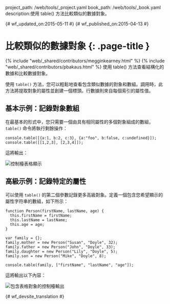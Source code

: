 project_path: /web/tools/_project.yaml
book_path: /web/tools/_book.yaml
description:使用 table() 方法比較類似的數據對象。

{# wf_updated_on:2015-05-11 #}
{# wf_published_on:2015-04-13 #}

# 比較類似的數據對象 {: .page-title }

{% include "web/_shared/contributors/megginkearney.html" %}
{% include "web/_shared/contributors/pbakaus.html" %}
使用 table() 方法查看結構化的數據和比較數據對象。

使用 `table()` 方法，您可以輕鬆地查看包含類似數據的對象和數組。調用時，此方法將提取對象的屬性並創建一個標頭。行數據則來自每個索引的屬性值。


## 基本示例：記錄對象數組

在最基本的形式中，您只需要一個由具有相同屬性的多個對象組成的數組，`table()` 命令將執行剩餘操作：


    console.table([{a:1, b:2, c:3}, {a:"foo", b:false, c:undefined}]);
    console.table([[1,2,3], [2,3,4]]);
    
  
這將輸出：

![控制檯表格顯示](images/table-arrays.png)

## 高級示例：記錄特定的屬性

可以使用 `table()` 的第二個參數記錄更多高級對象。定義一個包含您希望顯示的屬性字符串的數組，如下所示：


    function Person(firstName, lastName, age) {
      this.firstName = firstName;
      this.lastName = lastName;
      this.age = age;
    }
    
    var family = {};
    family.mother = new Person("Susan", "Doyle", 32);
    family.father = new Person("John", "Doyle", 33);
    family.daughter = new Person("Lily", "Doyle", 5);
    family.son = new Person("Mike", "Doyle", 8);
    
    console.table(family, ["firstName", "lastName", "age"]);
    

這將輸出以下內容：

![包含表格對象的控制檯輸出](images/table-people-objects.png)




{# wf_devsite_translation #}
